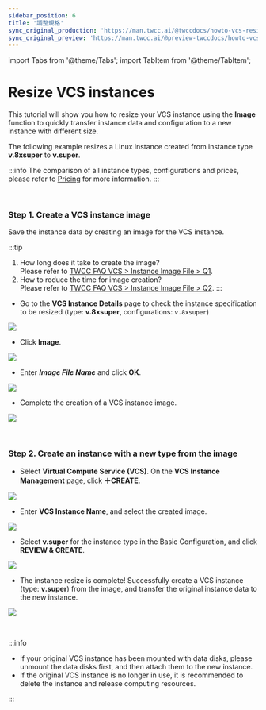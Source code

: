```yaml
---
sidebar_position: 6
title: '調整規格'
sync_original_production: 'https://man.twcc.ai/@twccdocs/howto-vcs-resize-instance-zh' 
sync_original_preview: 'https://man.twcc.ai/@preview-twccdocs/howto-vcs-resize-instance-zh' 
---
```


import Tabs from '@theme/Tabs';
import TabItem from '@theme/TabItem';

# Resize VCS instances

This tutorial will show you how to resize your VCS instance using the **Image** function to quickly transfer instance data and configuration to a new instance with different size.

The following example resizes a Linux instance created from instance type **v.8xsuper** to **v.super**.

:::info
The comparison of all instance types, configurations and prices, please refer to [<ins>Pricing</ins>](https://man.twcc.ai/@twccdocs/SJWlN3YDr?type=view#虛擬運算服務-Virtual-Compute-Service-VCS) for more information.
:::


<br/>



### Step 1. Create a VCS instance image

Save the instance data by creating an image for the VCS instance.

:::tip
1. How long does it take to create the image?<br/>
Please refer to [<ins>TWCC FAQ VCS > Instance Image File > Q1</ins>](https://man.twcc.ai/@twccdocs/faq-en/https%3A%2F%2Fman.twcc.ai%2F%40twccdocs%2Ffaq-vcs-zh#%E5%80%8B%E9%AB%94%E5%BF%AB%E7%85%A7).
2. How to reduce the time for image creation?<br/>
Please refer to [<ins>TWCC FAQ VCS > Instance Image File > Q2</ins>](https://man.twcc.ai/@twccdocs/faq-en/https%3A%2F%2Fman.twcc.ai%2F%40twccdocs%2Ffaq-vcs-en#%E5%80%8B%E9%AB%94%E5%BF%AB%E7%85%A7).
:::

- Go to the **VCS Instance Details** page to check the instance specification to be resized (type: **v.8xsuper**, configurations: `v.8xsuper`)

![](https://cos.twcc.ai/SYS-MANUAL/uploads/upload_fcf77e04045a58e62b5fb56f1093b437.png)


- Click **Image**.

![](https://cos.twcc.ai/SYS-MANUAL/uploads/upload_decf1e057354dab8a234c9a7ef37419d.png)

- Enter ***Image File Name*** and click **OK**.

![](https://user-images.githubusercontent.com/67446293/203542732-f8d5493a-11b7-4516-94ec-1f05532c73d6.png)

- Complete the creation of a VCS instance image.

![](https://cos.twcc.ai/SYS-MANUAL/uploads/upload_e5ab95872b7a3f15009a7079b452b244.png)


<br/>



### Step 2. Create an instance with a new type from the image

- Select **Virtual Compute Service (VCS)**. On the **VCS Instance Management** page, click **＋CREATE**.

![](https://cos.twcc.ai/SYS-MANUAL/uploads/upload_2be4f164f3529616554c7a2531e511ca.png)

- Enter **VCS Instance Name**, and select the created image.

![](https://cos.twcc.ai/SYS-MANUAL/uploads/upload_41e16f56cb54c69d9f4bbe56f1192b7e.png)

- Select **v.super** for the instance type in the Basic Configuration, and click **REVIEW & CREATE**.

![](https://cos.twcc.ai/SYS-MANUAL/uploads/upload_936cbfb01132c6d389f63a8013b35df7.png)

- The instance resize is complete! Successfully create a VCS instance (type: **v.super**) from the image, and transfer the original instance data to the new instance.

![](https://cos.twcc.ai/SYS-MANUAL/uploads/upload_3d6dda75fb5cc901749febfbd9d71c93.png)

<br/>



:::info

- If your original VCS instance has been mounted with data disks, please unmount the data disks first, and then attach them to the new instance.
- If the original VCS instance is no longer in use, it is recommended to delete the instance and release computing resources.

:::